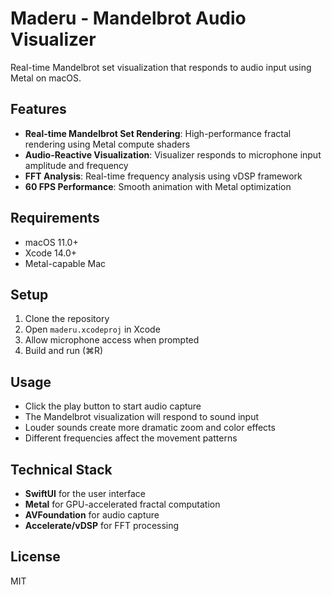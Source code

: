 # Maderu - Mandelbrot Audio Visualizer

Real-time Mandelbrot set visualization that responds to audio input using Metal on macOS.

## Features

- **Real-time Mandelbrot Set Rendering**: High-performance fractal rendering using Metal compute shaders
- **Audio-Reactive Visualization**: Visualizer responds to microphone input amplitude and frequency
- **FFT Analysis**: Real-time frequency analysis using vDSP framework
- **60 FPS Performance**: Smooth animation with Metal optimization

## Requirements

- macOS 11.0+
- Xcode 14.0+
- Metal-capable Mac

## Setup

1. Clone the repository
2. Open `maderu.xcodeproj` in Xcode
3. Allow microphone access when prompted
4. Build and run (⌘R)

## Usage

- Click the play button to start audio capture
- The Mandelbrot visualization will respond to sound input
- Louder sounds create more dramatic zoom and color effects
- Different frequencies affect the movement patterns

## Technical Stack

- **SwiftUI** for the user interface
- **Metal** for GPU-accelerated fractal computation
- **AVFoundation** for audio capture
- **Accelerate/vDSP** for FFT processing

## License

MIT
